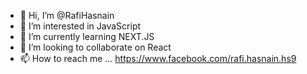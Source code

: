 - 👋 Hi, I’m @RafiHasnain
- 👀 I’m interested in JavaScript
- 🌱 I’m currently learning NEXT.JS
- 💞️ I’m looking to collaborate on React
- 📫 How to reach me ... https://www.facebook.com/rafi.hasnain.hs9

<!---
RafiHasnain/RafiHasnain is a ✨ special ✨ repository because its `README.md` (this file) appears on your GitHub profile.
You can click the Preview link to take a look at your changes.
--->
